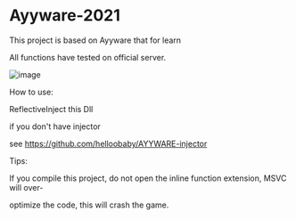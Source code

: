 # Ayyware-2021

This project is based on Ayyware that for learn

All functions have tested on official server.

![image](https://github.com/helloobaby/alwayslose/blob/master/spinbot.gif)


How to use:
	
ReflectiveInject this Dll

if you don't have injector

see https://github.com/helloobaby/AYYWARE-injector

Tips:
	
If you compile this project, do not open the inline function extension, MSVC will over-

optimize the code, this will crash the game.


